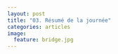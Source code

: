 ```yaml
---
layout: post
title: "03. Résumé de la journée"
categories: articles
image:
  feature: bridge.jpg  
---
```

